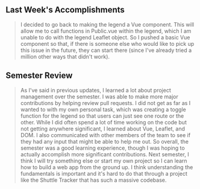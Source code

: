 ## Last Week's Accomplishments
> I decided to go back to making the legend a Vue component. This will allow me to call functions in Public.vue within the legend, which I am unable to do with the legend Leaflet object. So I pushed a basic Vue component so that, if there is someone else who would like to pick up this issue in the future, they can start there (since I've already tried a million other ways that didn't work).

## Semester Review
> As I've said in previous updates, I learned a lot about project management over the semester. I was able to make more major contributions by helping review pull requests. I did not get as far as I wanted to with my own personal task, which was creating a toggle function for the legend so that users can just see one route or the other. While I did often spend a lot of time working on the code but not getting anywhere significant, I learned about Vue, Leaflet, and DOM. I also communicated with other members of the team to see if they had any input that might be able to help me out. So overall, the semester was a good learning experience, though I was hoping to actually accomplish more significant contributions. Next semester, I think I will try something else or start my own project so I can learn how to build a web app from the ground up. I think understanding the fundamentals is important and it's hard to do that through a project like the Shuttle Tracker that has such a massive codebase.